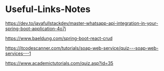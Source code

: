 # Useful-Links-Notes

https://dev.to/javafullstackdev/master-whatsapp-api-integration-in-your-spring-boot-application-4o7j

https://www.baeldung.com/spring-boot-react-crud

https://itcodescanner.com/tutorials/soap-web-service/quiz---soap-web-services---1

https://www.academictutorials.com/quiz.asp?id=35
